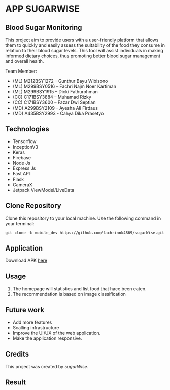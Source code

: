 # APP SUGARWISE
## Blood Sugar Monitoring

This project aim to provide users with a user-friendly platform that allows them to quickly and easily assess the suitability of the food they consume in relation to their blood sugar levels. This tool will assist individuals in making informed dietary choices, thus promoting better blood sugar management and overall health.

Team Member:
* (ML) M212BSY1272 – Gunthur Bayu Wibisono
* (ML) M299BSY0516 – Fachri Najm Noer Kartiman
* (ML) M299BSY1915 – Dicki Fathurohman
* (CC) C171BSY3884 – Muhamad Rizky
* (CC) C171BSY3600 – Fazar Dwi Septian
* (MD) A299BSY2109 – Ayesha Ali Firdaus
* (MD) A435BSY2993 - Cahya Dika Prasetyo

## Technologies
* Tensorflow
* InceptionV3
* Keras
* Firebase
* Node Js
* Express Js
* Fast API
* Flask
* CameraX
* Jetpack ViewModel/LiveData

## Clone Repository

Clone this repository to your local machine. Use the following command in your terminal:
```
git clone -b mobile_dev https://github.com/fachrinnk4869/sugarWise.git
```

## Application

Download APK [here](https://drive.google.com/file/d/1496P2fKjSaTffpADvAfh-xyKtSO4YtTu/view?usp=sharing)

## Usage
1. The homepage will statistics and list food that hace been eaten.
2. The recommendation is based on image classification

## Future work
- Add more features
- Scalling infrastructure
- Improve the UI/UX of the web application.
- Make the application responsive.

## Credits
This project was created by _sugarWise_.

## Result
